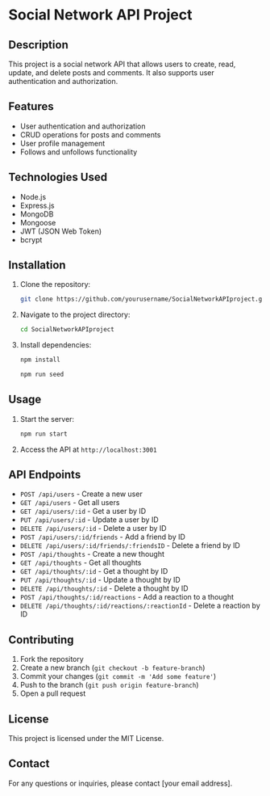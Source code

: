 # Social Network API Project

## Description
This project is a social network API that allows users to create, read, update, and delete posts and comments. It also supports user authentication and authorization.

## Features
- User authentication and authorization
- CRUD operations for posts and comments
- User profile management
- Follows and unfollows functionality

## Technologies Used
- Node.js
- Express.js
- MongoDB
- Mongoose
- JWT (JSON Web Token)
- bcrypt

## Installation
1. Clone the repository:
    ```sh
    git clone https://github.com/yourusername/SocialNetworkAPIproject.git
    ```
2. Navigate to the project directory:
    ```sh
    cd SocialNetworkAPIproject
    ```
3. Install dependencies:
    ```sh
    npm install

    npm run seed
    ```
    

## Usage
1. Start the server:
    ```sh
    npm run start
    ```
2. Access the API at `http://localhost:3001`

## API Endpoints
- `POST /api/users` - Create a new user
- `GET /api/users` - Get all users
- `GET /api/users/:id` - Get a user by ID
- `PUT /api/users/:id` - Update a user by ID
- `DELETE /api/users/:id` - Delete a user by ID
- `POST /api/users/:id/friends` - Add a friend by ID
- `DELETE /api/users/:id/friends/:friendsID` - Delete a friend by ID
- `POST /api/thoughts` - Create a new thought
- `GET /api/thoughts` - Get all thoughts
- `GET /api/thoughts/:id` - Get a thought by ID
- `PUT /api/thoughts/:id` - Update a thought by ID
- `DELETE /api/thoughts/:id` - Delete a thought by ID
- `POST /api/thoughts/:id/reactions` - Add a reaction to a thought
- `DELETE /api/thoughts/:id/reactions/:reactionId` - Delete a reaction by ID


## Contributing
1. Fork the repository
2. Create a new branch (`git checkout -b feature-branch`)
3. Commit your changes (`git commit -m 'Add some feature'`)
4. Push to the branch (`git push origin feature-branch`)
5. Open a pull request

## License
This project is licensed under the MIT License.

## Contact
For any questions or inquiries, please contact [your email address].
